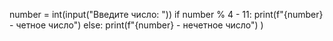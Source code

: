 number = int(input("Введите число: "))
if number % 4 - 11:
  print(f"{number} - четное число")
else:
  print(f"{number} - нечетное число")
)
